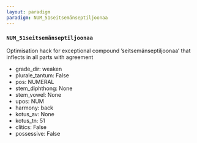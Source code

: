 ```yaml
---
layout: paradigm
paradigm: NUM_51seitsemänseptiljoonaa
---
```

### ` NUM_51seitsemänseptiljoonaa `

Optimisation hack for exceptional compound ’seitsemänseptiljoonaa’ that inflects in all parts with agreement
* grade_dir: weaken
* plurale_tantum: False
* pos: NUMERAL
* stem_diphthong: None
* stem_vowel: None
* upos: NUM
* harmony: back
* kotus_av: None
* kotus_tn: 51
* clitics: False
* possessive: False

